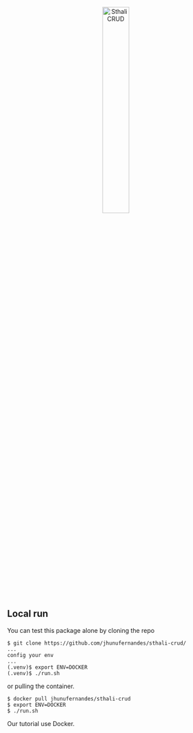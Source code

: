 <p align="center">
    <a href="/sthali-crud/images/crud.svg">
        <img src="/sthali-crud/images/crud.svg" alt="SthaliCRUD" height="35%">
    </a>
</p>

## Local run

You can test this package alone by cloning the repo

```console
$ git clone https://github.com/jhunufernandes/sthali-crud/
...
config your env
...
(.venv)$ export ENV=DOCKER
(.venv)$ ./run.sh
```

or pulling the container.

```console
$ docker pull jhunufernandes/sthali-crud
$ export ENV=DOCKER
$ ./run.sh
```

Our tutorial use Docker.
